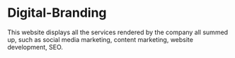 # Digital-Branding
This website displays all the services rendered by the company all summed up, such as
social media marketing, content marketing, website development, SEO.
